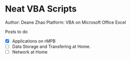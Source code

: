 # Neat VBA Scripts

Author: Deane Zhao
Platform: VBA on Microsoft Office Excel

Posts to do

- [X] Applications on rMPB
- [ ] Data Storage and Transfering at Home.
- [ ] Network at Home
